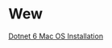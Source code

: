 # Wew
[Dotnet 6 Mac OS Installation](https://github.com/dotnet/core/blob/main/release-notes/6.0/install-macos.md)
